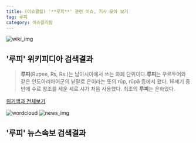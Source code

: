 ```yaml
---
title: (이슈클립) '**루피**' 관련 이슈, 기사 모아 보기
tag: 루피
category: 이슈클리핑
---
```

![wiki_img](https://user-images.githubusercontent.com/42597476/44503234-41136a80-a6d0-11e8-9071-6fc6418eafe4.png)
## **'**루피**'** 위키피디아 검색결과
>**루피**(Rupee, ₨, Rs.)는 남아시아에서 쓰는 화폐 단위이다.**루피**는 우르두어와 같은 인도아리아어군의 낱말로 은이라는 뜻의 rūp, rūpā 등에서 왔다. 16세기 중반에 수르 왕조를 세운 셰르 샤가 처음 사용했다. 최초의 **루피**는 은화였다.

<a href="https://ko.wikipedia.org/wiki/루피" target="_blank">위키백과 전체보기</a>

![wordcloud](https://s3.ap-northeast-2.amazonaws.com/lyrics101-wordcloud/2018-09-22-1537542447.png)
![news_img](https://user-images.githubusercontent.com/42597476/44507050-1206f400-a6e4-11e8-8d98-7ffbfebb353f.png)
## **'**루피**'** 뉴스속보 검색결과

